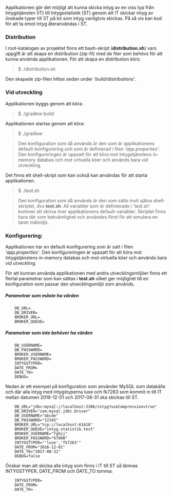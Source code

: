 Applikationen gör det möjligt att kunna skicka intyg av en viss typ från Intygstjänsten (IT) till Intygsstatistik (ST) genom att IT skickar intyg av önskade typer till ST på kö som intyg vanligtvis skickas. På så vis kan kod för att ta emot intyg återanvändas i ST.

### Distribution
I root-katalogen av projektet finns ett bash-skript (**distribution.sh**) vars uppgift är att skapa en distribution (zip-fil) med de filer som behövs för att kunna använda applikationen. För att skapa en distribution körs:
> $ ./distribution.sh

Den skapade zip-filen hittas sedan under _'build/distributions'_.

### Vid utveckling
Applikationen byggs genom att köra:
> $ ./gradlew build

Applikationen startas genom att köra:
> $ ./gradlew

> Den konfiguration som då används är den som är applikationens default-konfigurering  och som är definierad i filen _'app.properties'_. Den konfigureringen är uppsatt för att köra mot Intygstjänstens in-memory databas och mot virtuella köer och används bara vid utveckling.

Det finns ett shell-skript som kan också kan användas för att starta applikationen.
> $ ./test.sh

> Den konfiguration som då används är den som sätts inuti själva shell-skriptet, dvs **test.sh**. All variabler som är definierade i 'test.sh' kommer att skriva över applikationens default-variabler. Skriptet finns bara där som bekvämlighet och användes först för att simulera en tänkt målmiljö.

### Konfigurering:
Applikationen har en default-konfigurering som är satt i filen _'app.properties'_. Den konfigureringen är uppsatt för att köra mot Intygstjänstens in-memory databas och mot virtuella köer och används bara vid utveckling.

För att kunnan använda applikationen med andra utvecklingsmiljöer finns ett flertal parametrar som kan sättas i **test.sh** vilket ger möjlighet till en konfiguration som passar den utvecklingsmiljö som används.

##### Parametrar som måste ha värden
		DB_URL=
		DB_DRIVER=
		BROKER_URL=
		BROKER_QUEUE=

##### Parametrar som inte behöver ha värden
		DB_USERNAME=
		DB_PASSWORD=
		BROKER_USERNAME=
		BROKER_PASSWORD=
		INTYGSTYPER=
		DATE_FROM=
		DATE_TO=
		DEBUG=

Nedan är ett exempel på konfiguration som använder MySQL som datakälla och där alla intyg med intygstyperna luse och fk7263 som kommit in till IT mellan datumen 2016-12-01 och 2017-08-31 ska skickas till ST.

		DB_URL="jdbc:mysql://localhost:3306/intyg?useCompression=true"
		DB_DRIVER="com.mysql.jdbc.Driver"
		DB_USERNAME="abcde"
		DB_PASSWORD="12345"
		BROKER_URL="tcp://localhost:61616"
		BROKER_QUEUE="intyg.statistik.test"
		BROKER_USERNAME="fghij"
		BROKER_PASSWORD="67890"
		INTYGSTYPER="'luse','fk7263'"
		DATE_FROM="2016-12-01"
		DATE_TO="2017-08-31"
		DEBUG=false

Önskar man att skicka alla intyg som finns i IT till ST så lämnas INTYGSTYPER, DATE_FROM och DATE_TO tomma:

		INTYGSTYPER=
		DATE_FROM=
		DATE_TO=
